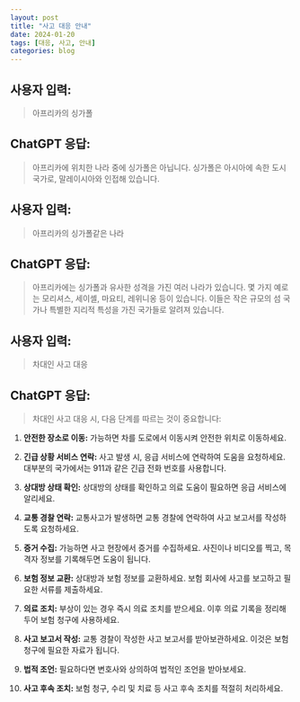 ```yaml
---
layout: post
title: "사고 대응 안내"
date: 2024-01-20
tags: [대응, 사고, 안내]
categories: blog
---
```


## 사용자 입력:
> 아프리카의 싱가폴

## ChatGPT 응답:
> 아프리카에 위치한 나라 중에 싱가폴은 아닙니다. 싱가폴은 아시아에 속한 도시국가로, 말레이시아와 인접해 있습니다.

## 사용자 입력:
> 아프리카의 싱가폴같은 나라

## ChatGPT 응답:
> 아프리카에는 싱가폴과 유사한 성격을 가진 여러 나라가 있습니다. 몇 가지 예로는 모리셔스, 세이셸, 마요티, 레위니옹 등이 있습니다. 이들은 작은 규모의 섬 국가나 특별한 지리적 특성을 가진 국가들로 알려져 있습니다.

## 사용자 입력:
> 차대인 사고 대응

## ChatGPT 응답:
> 차대인 사고 대응 시, 다음 단계를 따르는 것이 중요합니다:

1. **안전한 장소로 이동:** 가능하면 차를 도로에서 이동시켜 안전한 위치로 이동하세요.

2. **긴급 상황 서비스 연락:** 사고 발생 시, 응급 서비스에 연락하여 도움을 요청하세요. 대부분의 국가에서는 911과 같은 긴급 전화 번호를 사용합니다.

3. **상대방 상태 확인:** 상대방의 상태를 확인하고 의료 도움이 필요하면 응급 서비스에 알리세요.

4. **교통 경찰 연락:** 교통사고가 발생하면 교통 경찰에 연락하여 사고 보고서를 작성하도록 요청하세요.

5. **증거 수집:** 가능하면 사고 현장에서 증거를 수집하세요. 사진이나 비디오를 찍고, 목격자 정보를 기록해두면 도움이 됩니다.

6. **보험 정보 교환:** 상대방과 보험 정보를 교환하세요. 보험 회사에 사고를 보고하고 필요한 서류를 제출하세요.

7. **의료 조치:** 부상이 있는 경우 즉시 의료 조치를 받으세요. 이후 의료 기록을 정리해두어 보험 청구에 사용하세요.

8. **사고 보고서 작성:** 교통 경찰이 작성한 사고 보고서를 받아보관하세요. 이것은 보험 청구에 필요한 자료가 됩니다.

9. **법적 조언:** 필요하다면 변호사와 상의하여 법적인 조언을 받아보세요.

10. **사고 후속 조치:** 보험 청구, 수리 및 치료 등 사고 후속 조치를 적절히 처리하세요.

